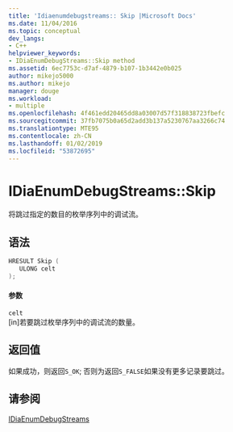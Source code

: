 ```yaml
---
title: 'Idiaenumdebugstreams:: Skip |Microsoft Docs'
ms.date: 11/04/2016
ms.topic: conceptual
dev_langs:
- C++
helpviewer_keywords:
- IDiaEnumDebugStreams::Skip method
ms.assetid: 6ec7753c-d7af-4879-b107-1b3442e0b025
author: mikejo5000
ms.author: mikejo
manager: douge
ms.workload:
- multiple
ms.openlocfilehash: 4f461edd20465dd8a03007d57f318838723fbefc
ms.sourcegitcommit: 37fb7075b0a65d2add3b137a5230767aa3266c74
ms.translationtype: MTE95
ms.contentlocale: zh-CN
ms.lasthandoff: 01/02/2019
ms.locfileid: "53872695"
---
```

# <a name="idiaenumdebugstreamsskip"></a>IDiaEnumDebugStreams::Skip
将跳过指定的数目的枚举序列中的调试流。  
  
## <a name="syntax"></a>语法  
  
```C++  
HRESULT Skip (   
   ULONG celt  
);  
```  
  
#### <a name="parameters"></a>参数  
 `celt`  
 [in]若要跳过枚举序列中的调试流的数量。  
  
## <a name="return-value"></a>返回值  
 如果成功，则返回`S_OK`; 否则为返回`S_FALSE`如果没有更多记录要跳过。  
  
## <a name="see-also"></a>请参阅  
 [IDiaEnumDebugStreams](../../debugger/debug-interface-access/idiaenumdebugstreams.md)